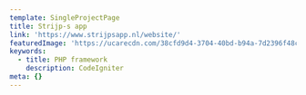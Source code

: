 ```yaml
---
template: SingleProjectPage
title: Strijp-s app
link: 'https://www.strijpsapp.nl/website/'
featuredImage: 'https://ucarecdn.com/38cfd9d4-3704-40bd-b94a-7d2396f48c65/'
keywords:
  - title: PHP framework
    description: CodeIgniter
meta: {}
---
```


